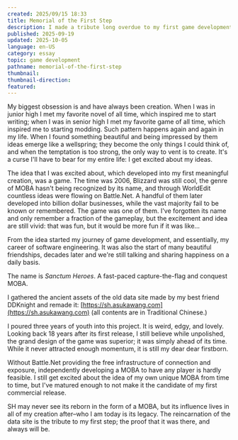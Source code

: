 ```yaml
---
created: 2025/09/15 18:33
title: Memorial of the First Step
description: I made a tribute long overdue to my first game development project.
published: 2025-09-19
updated: 2025-10-05
language: en-US
category: essay
topic: game development
pathname: memorial-of-the-first-step
thumbnail:
thumbnail-direction:
featured:
---
```

My biggest obsession is and have always been creation. When I was in junior high I met my favorite novel of all time, which inspired me to start writing; when I was in senior high I met my favorite game of all time, which inspired me to starting modding. Such pattern happens again and again in my life. When I found something beautiful and being impressed by them ideas emerge like a wellspring; they become the only things I could think of, and when the temptation is too strong, the only way to vent is to create. It's a curse I'll have to bear for my entire life: I get excited about my ideas.

The idea that I was excited about, which developed into my first meaningful creation, was a game. The time was 2006, Blizzard was still cool, the genre of MOBA hasn't being recognized by its name, and through WorldEdit countless ideas were flowing on Battle.Net. A handful of them later developed into billion dollar businesses, while the vast majority fail to be known or remembered. The game was one of them. I've forgotten its name and only remember a fraction of the gameplay, but the excitement and idea are still vivid: that was fun, but it would be more fun if it was like...

From the idea started my journey of game development, and essentially, my career of software engineering. It was also the start of many beautiful friendships, decades later and we're still talking and sharing happiness on a daily basis.

The name is _Sanctum Heroes_. A fast-paced capture-the-flag and conquest MOBA.

I gathered the ancient assets of the old data site made by my best friend DDKnight and remade it: [https://sh.asukawang.com](https://sh.asukawang.com) (all contents are in Traditional Chinese.)

I poured three years of youth into this project. It is weird, edgy, and lovely. Looking back 18 years after its first release, I still believe while unpolished, the grand design of the game was superior; it was simply ahead of its time. While it never attracted enough momentum, it is still my dear dear firstborn.

Without Battle.Net providing the free infrastructure of connection and exposure, independently developing a MOBA to have any player is hardly feasible. I still get excited about the idea of my own unique MOBA from time to time, but I've matured enough to not make it the candidate of my first commercial release.

SH may never see its reborn in the form of a MOBA, but its influence lives in all of my creation after–who I am today is its legacy. The reincarnation of the data site is the tribute to my first step; the proof that it was there, and always will be. 
